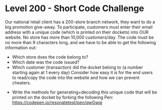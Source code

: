 # Level 200 - Short Code Challenge

Our national retail client has a 200-store branch network, they want to do a big promotion give-away. To
participate, customers must enter their email address with a unique code (which is printed on their dockets)
into OUR website. No store has more than 10,000 customers/day.
The code must be no more than 9 characters long, and we have to be able to get the following information
out:
- Which store does the code belong to?
- Which date was the code issued?
- Which customer (transaction) did the docket belong to (a number starting again at 1 every day)
Consider how easy it is for the end users to read/copy the code into the website and how we can prevent
cheaters.
* Write the methods for generating+decoding this unique code that will be printed on the docket by forking
the following Pen: https://codepen.io/resonatetest/pen/qwGwqj


